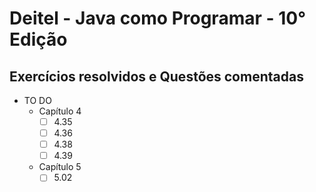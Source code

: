 

# Deitel - Java como Programar - 10° Edição
## Exercícios resolvidos e Questões comentadas

- TO DO
    - Capítulo 4
        - [ ] 4.35
        - [ ] 4.36
        - [ ] 4.38
        - [ ] 4.39
    - Capítulo 5
        - [ ] 5.02
